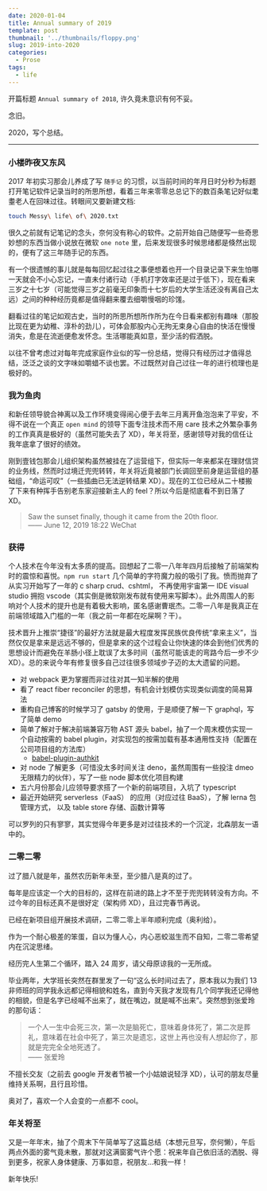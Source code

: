 ```yaml
---
date: 2020-01-04
title: Annual summary of 2019
template: post
thumbnail: '../thumbnails/floppy.png'
slug: 2019-into-2020
categories:
  - Prose
tags:
  - life
---
```

开篇标题 `Annual summary of 2018`, 许久竟未意识有何不妥。

念旧。

2020，写个总结。

---

### 小楼昨夜又东风

2017 年初实习那会儿养成了写 `随手记` 的习惯，以当前时间的年月日时分秒为标题打开笔记软件记录当时的所思所想，看着三年来零零总总记下的数百条笔记好似耄耋老人在回味过往。转眼间又要新建文档:

```bash
touch Messy\ life\ of\ 2020.txt
```

很久之前就有记笔记的念头，奈何没有称心的软件。之前开始自己随便写一些奇思妙想的东西当做小说放在微软 `one note` 里，后来发现很多时候思绪都是倏然出现的，便有了这三年随手记的东西。

有一个很遗憾的事儿就是每每回忆起过往之事便想着也开一个目录记录下来生怕哪一天就会不小心忘记，一直未付诸行动（手机打字效率还是过于低下），现在看来三岁之十七岁（可能觉得三岁之前毫无印象而十七岁后的大学生活还没有离自己太远）之间的种种经历竟都是值得翻来覆去细嚼慢咽的珍馐。

翻看过往的笔记如观古史，当时的所思所想所作所为在今日看来都别有趣味（那股比现在更为幼稚、淳朴的劲儿），可体会那股内心无拘无束身心自由的快活在慢慢消失，愈是在流逝便愈发怀念。生活哪能真如意，至少活的假洒脱。

以往不曾考虑过对每年完成家庭作业似的写一份总结，觉得只有经历过才值得总结，泛泛之谈的文字味如嚼蜡不谈也罢。不过既然对自己过往一年的进行梳理也是极好的。

### 我为鱼肉

和新任领导貌合神离以及工作环境变得闹心便于去年三月离开鱼泡泡来了平安，不得不说在一个真正 `open mind` 的领导下面专注技术而不用 care 技术之外繁杂事务的工作真真是极好的（虽然可能失去了 XD），年关将至，感谢领导对我的信任让我年底拿了很好的绩效。

刚到壹钱包那会儿组织架构虽然被挂在了运营组下，但实际一年来都呆在理财信贷的业务线，然而时过境迁兜兜转转，年关将近竟被部门长调回至前身是运营组的基础组，“命运可叹”（一些插曲已无法逆转结果 XD）。现在的工位已经从二十楼搬了下来有种挥手告别老东家迎接新主人的 feel？所以今后是彻底看不到日落了 XD。

> Saw the sunset finally, though it came from the 20th floor.<br />
> —— June 12, 2019 18:22 WeChat

### 获得

个人技术在今年没有太多质的提高。回想起了二零一八年年四月后接触了前端架构时的震惊和喜悦。`npm run start` 几个简单的字符魔力般的吸引了我。愤而抛弃了从实习开始写了一年的 c sharp crud、cshtml， 不再使用宇宙第一 IDE visual studio 拥抱 vscode（其实倒是微软刚发布就有使用来写脚本）。此外周围人的影响对个人技术的提升也是有着极大影响，匿名感谢曹珉杰。二零一八年是我真正在前端领域踏入门槛的一年（我之前一年都在吃屎啊？干）。

技术晋升上推崇“捷径”的最好方法就是最大程度发挥民族优良传统“拿来主义”，当然仅仅是拿来是远远不够的，但是拿来的这个过程会让你快速的体会到他们优秀的思想设计而避免在羊肠小径上耽误了太多时间（虽然可能该走的弯路今后一步不少 XD）。总的来说今年有修复很多自己过往很多领域步子迈的太大遗留的问题。

- 对 webpack 更为掌握而非过往对其一知半解的使用
- 看了 react fiber reconciler 的思想，有机会计划模仿实现类似调度的简易算法
- 重构自己博客的时候学习了 gatsby 的使用，于是顺便了解一下 graphql，写了简单 demo
- 简单了解对于解决前端兼容万物 AST 源头 babel，抽了一个周末模仿实现一个自动按需的 babel plugin，对实现包的按需加载有基本通用性支持（配置在公司项目组的方法库）
  - [babel-plugin-authkit](https://github.com/justwink/babel-plugin-authkit)
- 对 node 了解更多（可惜没太多时间关注 deno，虽然周围有一些投注 dmeo 无限精力的伙伴），写了一些 node 脚本优化项目构建
- 五六月份那会儿应领导要求搭了一个新的前端项目，入坑了 typescript
- 最近开始研究 serverless（FaaS） 的应用（对应过往 BaaS），了解 lerna 包管理方式， 以及 table store 存储、函数计算等

可以罗列的只有寥寥，其实觉得今年更多是对过往技术的一个沉淀，北森朋友一语中的。

### 二零二零

过了腊八就是年，虽然农历新年未至，至少腊八是真的过了。

每年是应该定一个大的目标的，这样在前进的路上才不至于兜兜转转没有方向。不过今年的目标还真不是很好定（架构师 XD），且过完春节再说。

已经在新项目组开展技术调研，二零二零上半年顺利完成（奥利给）。

作为一个耐心极差的笨蛋，自以为懂人心，内心恶蛟滋生而不自知，二零二零希望内在沉淀思绪。

经历完人生第二个循环，踏入 24 周岁，请父母原谅我的一无所成。

毕业两年，大学班长突然在群里发了一句“这么长时间过去了，原本我以为我们 13 非师班的同学我永远都记得相貌和姓名，直到今天我才发现有几个同学我还记得他的相貌，但是名字已经喊不出来了，就在嘴边，就是喊不出来”。突然想到张爱玲的那句话：

> 一个人一生中会死三次，第一次是脑死亡，意味着身体死了，第二次是葬礼，意味着在社会中死了，第三次是遗忘，这世上再也没有人想起你了，那就是完完全全地死透了。<br />
> —— 张爱玲

不擅长交友（之前去 google 开发者节被一个小姑娘说轻浮 XD），认可的朋友尽量维持关系啊，且行且珍惜。

奥对了，喜欢一个人会变的一点都不 cool。

### 年关将至

又是一年年末，抽了个周末下午简单写了这篇总结（本想元旦写，奈何懒），午后两点外面的雾气竟未散，那就对这满窗雾气许个愿：祝来年自己依旧活的洒脱、得到更多，祝家人身体健康、万事如意，祝朋友...和我一样！

新年快乐!

